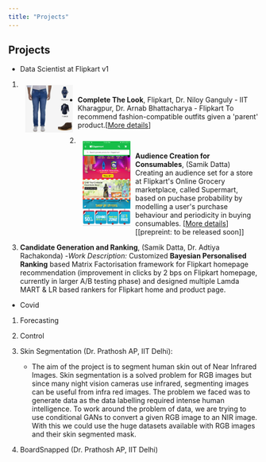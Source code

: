 ```yaml
---
title: "Projects"
---
```

<head>
  <!-- Global site tag (gtag.js) - Google Analytics -->
<script async src="https://www.googletagmanager.com/gtag/js?id=G-2QHSF0Q5FG"></script>
<script>
  window.dataLayer = window.dataLayer || [];
  function gtag(){dataLayer.push(arguments);}
  gtag('js', new Date());

  gtag('config', 'G-2QHSF0Q5FG');
</script>
</head>

## Projects
- Data Scientist at Flipkart v1
1. <img align="left" style="padding:10px;"
  src="./ctl_example.jpeg" alt="CTL Example" width="20%">

  - **Complete The Look**, Flipkart, Dr. Niloy Ganguly - IIT Kharagpur, Dr. Arnab Bhattacharya - Flipkart
    To recommend fashion-compatible outfits given a 'parent' product.\[[More details](CTL.md)\]

    

    

    
    

2. <img align="left" style="padding:10px;"
  src="./supermart-banner.png" alt="supermart banner" width="20%">

  - **Audience Creation for Consumables**,	(Samik Datta)
    Creating an audience set for a store at Flipkart's Online Grocery marketplace, called Supermart, based on puchase probability by modelling a user's purchase behaviour and periodicity in buying consumables. \[[More details](supermart.md)\] \[[prepreint: to be released soon]\]

    

    

    

    
    


3. **Candidate Generation and Ranking**, (Samik Datta, Dr. Adtiya Rachakonda)
   -*Work Description:* Customized **Bayesian Personalised Ranking** based Matrix Factorisation framework for Flipkart homepage recommendation (improvement in clicks by 2 bps on Flipkart homepage, currently in larger A/B testing phase) and designed multiple Lamda MART & LR based rankers for Flipkart home and product page.

- Covid 
1. Forecasting
2. Control

1. Skin Segmentation (Dr. Prathosh AP, IIT Delhi):
	- The aim of the project is to segment human skin out of Near Infrared Images. Skin segmentation is a solved problem for RGB images but since many night vision cameras use infrared, segmenting images can be useful from infra red images. The problem we faced was to generate data as the data labelling required intense human intelligence. 
	To work around the problem of data, we are trying to use conditional GANs to convert a given RGB image to an NIR image. With this we could use the huge datasets available with RGB images and their skin segmented mask.

2. BoardSnapped (Dr. Prathosh AP, IIT Delhi)


